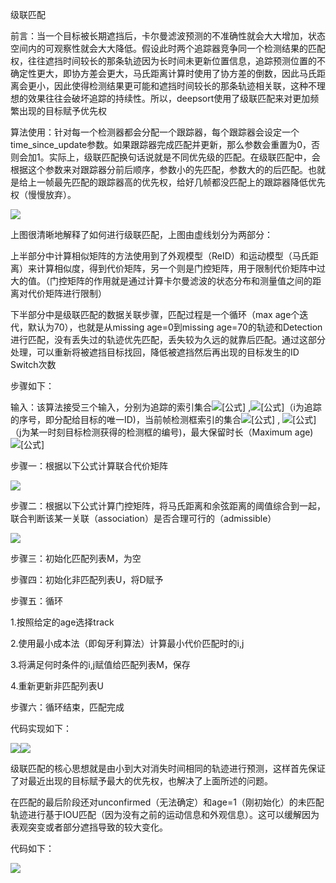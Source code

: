级联匹配

前言：当一个目标被长期遮挡后，卡尔曼滤波预测的不准确性就会大大增加，状态空间内的可观察性就会大大降低。假设此时两个追踪器竞争同一个检测结果的匹配权，往往遮挡时间较长的那条轨迹因为长时间未更新位置信息，追踪预测位置的不确定性更大，即协方差会更大，马氏距离计算时使用了协方差的倒数，因此马氏距离会更小，因此使得检测结果更可能和遮挡时间较长的那条轨迹相关联，这种不理想的效果往往会破坏追踪的持续性。所以，deepsort使用了级联匹配来对更加频繁出现的目标赋予优先权

算法使用：针对每一个检测器都会分配一个跟踪器，每个跟踪器会设定一个time_since_update参数。如果跟踪器完成匹配并更新，那么参数会重置为0，否则会加1。实际上，级联匹配换句话说就是不同优先级的匹配。在级联匹配中，会根据这个参数来对跟踪器分前后顺序，参数小的先匹配，参数大的的后匹配。也就是给上一帧最先匹配的跟踪器高的优先权，给好几帧都没匹配上的跟踪器降低优先权（慢慢放弃）。

![](https://s3.bmp.ovh/imgs/2022/01/0e3158ea523b902f.jpg)

上图很清晰地解释了如何进行级联匹配，上图由虚线划分为两部分：

上半部分中计算相似矩阵的方法使用到了外观模型（ReID）和运动模型（马氏距离）来计算相似度，得到代价矩阵，另一个则是门控矩阵，用于限制代价矩阵中过大的值。（门控矩阵的作用就是通过计算卡尔曼滤波的状态分布和测量值之间的距离对代价矩阵进行限制）

下半部分中是级联匹配的数据关联步骤，匹配过程是一个循环（max age个迭代，默认为70），也就是从missing age=0到missing age=70的轨迹和Detection进行匹配，没有丢失过的轨迹优先匹配，丢失较为久远的就靠后匹配。通过这部分处理，可以重新将被遮挡目标找回，降低被遮挡然后再出现的目标发生的ID Switch次数

步骤如下：

输入：该算法接受三个输入，分别为追踪的索引集合![[公式]](https://www.zhihu.com/equation?tex=%5Ctau) ,![[公式]](https://www.zhihu.com/equation?tex=i%5Cin%5B1%2CN%5D)（i为追踪的序号，即分配给目标的唯一ID)，当前帧检测框索引的集合![[公式]](https://www.zhihu.com/equation?tex=D) , ![[公式]](https://www.zhihu.com/equation?tex=j%5Cin%5B1%2CM%5D)（j为某一时刻目标检测获得的检测框的编号)，最大保留时长（Maximum age)![[公式]](https://www.zhihu.com/equation?tex=A_%7Bmax%7D)

步骤一：根据以下公式计算联合代价矩阵

![](https://s3.bmp.ovh/imgs/2022/01/111ba334da62e28b.png)

步骤二：根据以下公式计算门控矩阵，将马氏距离和余弦距离的阈值综合到一起，联合判断该某一关联（association）是否合理可行的（admissible）

![](https://s3.bmp.ovh/imgs/2022/01/0971230c38a8f0e9.jpg)

步骤三：初始化匹配列表M，为空

步骤四：初始化非匹配列表U，将D赋予

步骤五：循环

1.按照给定的age选择track

2.使用最小成本法（即匈牙利算法）计算最小代价匹配时的i,j

3.将满足何时条件的i,j赋值给匹配列表M，保存

4.重新更新非匹配列表U

步骤六：循环结束，匹配完成

代码实现如下：

![](https://s3.bmp.ovh/imgs/2022/01/6e92ccaf0ec19b7d.png)![](https://s3.bmp.ovh/imgs/2022/01/0d3e5932974e7d4f.png)



级联匹配的核心思想就是由小到大对消失时间相同的轨迹进行预测，这样首先保证了对最近出现的目标赋予最大的优先权，也解决了上面所述的问题。

在匹配的最后阶段还对unconfirmed（无法确定）和age=1（刚初始化）的未匹配轨迹进行基于IOU匹配（因为没有之前的运动信息和外观信息）。这可以缓解因为表观突变或者部分遮挡导致的较大变化。

代码如下：

![](https://s3.bmp.ovh/imgs/2022/01/c434c4783c5d924d.png)

